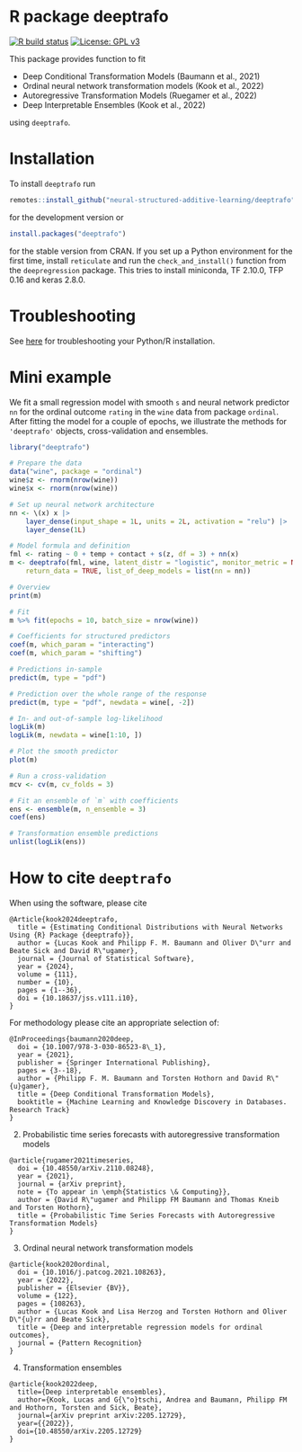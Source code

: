 # R package deeptrafo

[![R build status](https://github.com/neural-structured-additive-learning/deeptransformation/workflows/R-CMD-check/badge.svg)](https://github.com/neural-structured-additive-learning/deeptransformation/actions) [![License: GPL v3](https://img.shields.io/badge/License-GPLv3-blue.svg)](https://www.gnu.org/licenses/gpl-3.0)

This package provides function to fit

- Deep Conditional Transformation Models (Baumann et al., 2021)
- Ordinal neural network transformation models (Kook et al., 2022)
- Autoregressive Transformation Models (Ruegamer et al., 2022)
- Deep Interpretable Ensembles (Kook et al., 2022)

using `deeptrafo`.

# Installation

To install `deeptrafo` run
```r
remotes::install_github("neural-structured-additive-learning/deeptrafo")
```
for the development version or
```r
install.packages("deeptrafo")
```
for the stable version from CRAN. If you set up a Python environment
for the first time, install `reticulate` and run the `check_and_install()`
function from the `deepregression` package. This tries to install miniconda, TF
2.10.0, TFP 0.16 and keras 2.8.0.

# Troubleshooting

See
[here](https://github.com/neural-structured-additive-learning/deepregression/blob/main/README.md#troubleshooting)
for troubleshooting your Python/R installation.

# Mini example

We fit a small regression model with smooth `s` and neural network predictor 
`nn` for the ordinal outcome `rating` in the `wine` data from package 
`ordinal`. After fitting the model for a couple of epochs, we illustrate the 
methods for `'deeptrafo'` objects, cross-validation and ensembles.

```r
library("deeptrafo")

# Prepare the data
data("wine", package = "ordinal")
wine$z <- rnorm(nrow(wine))
wine$x <- rnorm(nrow(wine))

# Set up neural network architecture
nn <- \(x) x |>
    layer_dense(input_shape = 1L, units = 2L, activation = "relu") |>
    layer_dense(1L)

# Model formula and definition
fml <- rating ~ 0 + temp + contact + s(z, df = 3) + nn(x)
m <- deeptrafo(fml, wine, latent_distr = "logistic", monitor_metric = NULL,
    return_data = TRUE, list_of_deep_models = list(nn = nn))

# Overview
print(m)

# Fit
m %>% fit(epochs = 10, batch_size = nrow(wine))

# Coefficients for structured predictors
coef(m, which_param = "interacting")
coef(m, which_param = "shifting")

# Predictions in-sample
predict(m, type = "pdf")

# Prediction over the whole range of the response
predict(m, type = "pdf", newdata = wine[, -2])

# In- and out-of-sample log-likelihood
logLik(m)
logLik(m, newdata = wine[1:10, ])

# Plot the smooth predictor
plot(m)

# Run a cross-validation
mcv <- cv(m, cv_folds = 3)

# Fit an ensemble of `m` with coefficients 
ens <- ensemble(m, n_ensemble = 3)
coef(ens)

# Transformation ensemble predictions
unlist(logLik(ens))
```

# How to cite `deeptrafo`

When using the software, please cite

```
@Article{kook2024deeptrafo,
  title = {Estimating Conditional Distributions with Neural Networks Using {R} Package {deeptrafo}},
  author = {Lucas Kook and Philipp F. M. Baumann and Oliver D\"urr and Beate Sick and David R\"ugamer},
  journal = {Journal of Statistical Software},
  year = {2024},
  volume = {111},
  number = {10},
  pages = {1--36},
  doi = {10.18637/jss.v111.i10},
}
```

For methodology please cite an appropriate selection of:

```
@InProceedings{baumann2020deep,
  doi = {10.1007/978-3-030-86523-8\_1},
  year = {2021},
  publisher = {Springer International Publishing},
  pages = {3--18},
  author = {Philipp F. M. Baumann and Torsten Hothorn and David R\"{u}gamer},
  title = {Deep Conditional Transformation Models},
  booktitle = {Machine Learning and Knowledge Discovery in Databases. Research Track}
}
```

2. Probabilistic time series forecasts with autoregressive transformation models

```
@article{rugamer2021timeseries,
  doi = {10.48550/arXiv.2110.08248},
  year = {2021},
  journal = {arXiv preprint},
  note = {To appear in \emph{Statistics \& Computing}},
  author = {David R\"ugamer and Philipp FM Baumann and Thomas Kneib and Torsten Hothorn},
  title = {Probabilistic Time Series Forecasts with Autoregressive Transformation Models}
}
```

3. Ordinal neural network transformation models

```
@article{kook2020ordinal,
  doi = {10.1016/j.patcog.2021.108263},
  year = {2022},
  publisher = {Elsevier {BV}},
  volume = {122},
  pages = {108263},
  author = {Lucas Kook and Lisa Herzog and Torsten Hothorn and Oliver D\"{u}rr and Beate Sick},
  title = {Deep and interpretable regression models for ordinal outcomes},
  journal = {Pattern Recognition}
}
```

4. Transformation ensembles

```
@article{kook2022deep,
  title={Deep interpretable ensembles},
  author={Kook, Lucas and G{\"o}tschi, Andrea and Baumann, Philipp FM and Hothorn, Torsten and Sick, Beate},
  journal={arXiv preprint arXiv:2205.12729},
  year={{2022}},
  doi={10.48550/arXiv.2205.12729}
}
```

